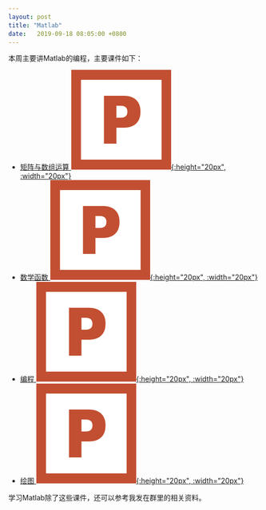 ```yaml
---
layout: post
title: "Matlab"
date:   2019-09-18 08:05:00 +0800
---
```


本周主要讲Matlab的编程，主要课件如下：

- [矩阵与数组运算 ![课件][ppt_icon]{:height="20px", :width="20px"}][matrix]
- [数学函数 ![课件][ppt_icon]{:height="20px", :width="20px"}][math]
- [编程 ![课件][ppt_icon]{:height="20px", :width="20px"}][programming]
- [绘图 ![课件][ppt_icon]{:height="20px", :width="20px"}][plot]

学习Matlab除了这些课件，还可以参考我发在群里的相关资料。



[ppt_icon]: /assets/images/ppt.svg
[matrix]: /slides/matlab_matrix.ppt
[math]: /slides/matlab_math.ppt
[programming]: /slides/matlab_programming.ppt
[plot]: /slides/matlab_plot.ppt

